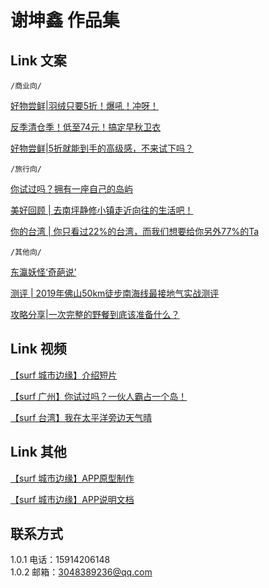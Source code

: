 # 谢坤鑫 作品集

## Link 文案

`/商业向/`
 
[好物尝鲜|羽绒只要5折！爆吼！冲呀！](https://mp.weixin.qq.com/s/EHw1VU6HFfFS1NZdCJxdUg ) 

[反季清仓季！低至74元！搞定早秋卫衣](https://mp.weixin.qq.com/s/EHw1VU6HFfFS1NZdCJxdUg ) 

[好物尝鲜|5折就能到手的高级感，不来试下吗？](https://mp.weixin.qq.com/s/HoLg0lMcuNV6u-m8QAoEmg ) 

`/旅行向/`  

[你试过吗？拥有一座自己的岛屿 ](https://mp.weixin.qq.com/s/KBI22scOsxCdoUca8orX4w  )     

[美好回顾 | 去南坪静修小镇走近向往的生活吧！ ](https://mp.weixin.qq.com/s/PYn-2C10SAQ6I8jeec6JXQ  ) 

[你的台湾 | 你只看过22%的台湾，而我们想要给你另外77%的Ta ](https://mp.weixin.qq.com/s/At9pWn3mAmFnZE96LtFDYQ ) 


`/其他向/`  

[东瀛妖怪‘奇葩说’  ](https://mp.weixin.qq.com/s/Fv47IRTZ0c1RbcD4d1SBrg )     

[测评 | 2019年佛山50km徒步南海线最接地气实战测评 ](https://mp.weixin.qq.com/s/VFZK1Bxj2YDjwFFsvKeshQ) 

[攻略分享|一次完整的野餐到底该准备什么？](https://mp.weixin.qq.com/s/EHw1VU6HFfFS1NZdCJxdUg) 
 

## Link 视频

[【surf 城市边缘】介绍短片 ](https://www.bilibili.com/video/av95118528 )

[【surf 广州】你试过吗？一伙人霸占一个岛！](https://www.bilibili.com/video/av95119632) 

[【surf 台湾】我在太平洋旁边天气晴](https://mp.weixin.qq.com/s/EHw1VU6HFfFS1NZdCJxdUg)  

  
 

## Link 其他

[【surf 城市边缘】APP原型制作   ](http://xiekunxin.gitee.io/app_team  )

[【surf 城市边缘】APP说明文档   ](https://gitee.com/xiekunxin/APP_team/wikis  )

## 联系方式
1.0.1  电话：15914206148  
1.0.2  邮箱：3048389236@qq.com
